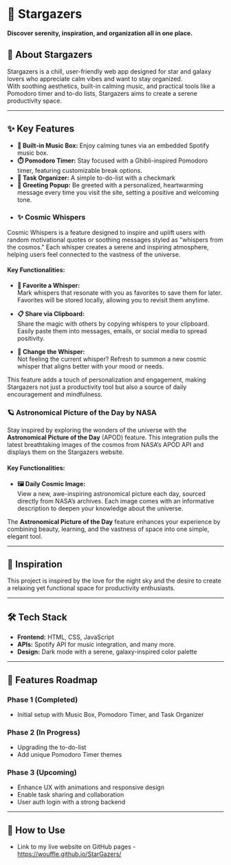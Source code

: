 # 🌌 Stargazers  
**Discover serenity, inspiration, and organization all in one place.**  

## 🌠 About Stargazers  
Stargazers is a chill, user-friendly web app designed for star and galaxy lovers who appreciate calm vibes and want to stay organized.  
With soothing aesthetics, built-in calming music, and practical tools like a Pomodoro timer and to-do lists, Stargazers aims to create a serene productivity space.  

---

## ✨ Key Features  
- **🎵 Built-in Music Box:** Enjoy calming tunes via an embedded Spotify music box.  
- **⏱️ Pomodoro Timer:** Stay focused with a Ghibli-inspired Pomodoro timer, featuring customizable break options.  
- **📂 Task Organizer:** A simple to-do-list with a checkmark
- **🌟 Greeting Popup:** Be greeted with a personalized, heartwarming message every time you visit the site, setting a positive and welcoming tone.
- ### ✨ Cosmic Whispers  
Cosmic Whispers is a feature designed to inspire and uplift users with random motivational quotes or soothing messages styled as "whispers from the cosmos." Each whisper creates a serene and inspiring atmosphere, helping users feel connected to the vastness of the universe.  

#### Key Functionalities:  
- **💖 Favorite a Whisper:**  
  Mark whispers that resonate with you as favorites to save them for later. Favorites will be stored locally, allowing you to revisit them anytime.  

- **📋 Share via Clipboard:**  
  Share the magic with others by copying whispers to your clipboard. Easily paste them into messages, emails, or social media to spread positivity.  

- **🔄 Change the Whisper:**  
  Not feeling the current whisper? Refresh to summon a new cosmic whisper that aligns better with your mood or needs.  

This feature adds a touch of personalization and engagement, making Stargazers not just a productivity tool but also a source of daily encouragement and mindfulness.  

### 🪐 Astronomical Picture of the Day by NASA  
Stay inspired by exploring the wonders of the universe with the **Astronomical Picture of the Day** (APOD) feature. This integration pulls the latest breathtaking images of the cosmos from NASA’s APOD API and displays them on the Stargazers website.

#### Key Functionalities:  
- **🖼️ Daily Cosmic Image:**  
  View a new, awe-inspiring astronomical picture each day, sourced directly from NASA’s archives. Each image comes with an informative description to deepen your knowledge about the universe.  

The **Astronomical Picture of the Day** feature enhances your experience by combining beauty, learning, and the vastness of space into one simple, elegant tool.  


---

## 🌌 Inspiration  
This project is inspired by the love for the night sky and the desire to create a relaxing yet functional space for productivity enthusiasts.  

---

## 🛠️ Tech Stack  
- **Frontend:** HTML, CSS, JavaScript   
- **APIs:** Spotify API for music integration, and many more. 
- **Design:** Dark mode with a serene, galaxy-inspired color palette  

---

## 🚀 Features Roadmap  
### Phase 1 (Completed)  
- Initial setup with Music Box, Pomodoro Timer, and Task Organizer  
### Phase 2 (In Progress)  
- Upgrading the to-do-list  
- Add unique Pomodoro Timer themes  
### Phase 3 (Upcoming)  
- Enhance UX with animations and responsive design  
- Enable task sharing and collaboration
- User auth login with a strong backend  

---

## 🌌 How to Use  
- Link to my live website on GitHub pages - https://wouffle.github.io/StarGazers/
